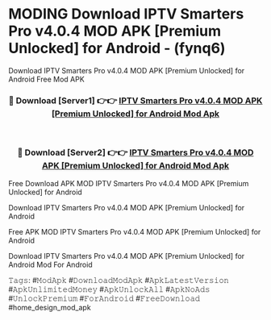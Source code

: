 # MODING Download IPTV Smarters Pro v4.0.4 MOD APK [Premium Unlocked] for Android - (fynq6)
Download IPTV Smarters Pro v4.0.4 MOD APK [Premium Unlocked] for Android Free Mod APK

<div align="center">
<h3>🔴 Download [Server1] 👉👉 <a href="https://apk-comot.site?title=IPTV_Smarters_Pro_v4.0.4_MOD_APK_[Premium_Unlocked]_for_Android">IPTV Smarters Pro v4.0.4 MOD APK [Premium Unlocked] for Android Mod Apk</a></h3><br>

<h3>🔴 Download [Server2] 👉👉 <a href="https://apk-comot.site?title=IPTV_Smarters_Pro_v4.0.4_MOD_APK_[Premium_Unlocked]_for_Android">IPTV Smarters Pro v4.0.4 MOD APK [Premium Unlocked] for Android Mod Apk</a></h3>
</div>


Free Download APK MOD IPTV Smarters Pro v4.0.4 MOD APK [Premium Unlocked] for Android

Download IPTV Smarters Pro v4.0.4 MOD APK [Premium Unlocked] for Android 

Free APK MOD IPTV Smarters Pro v4.0.4 MOD APK [Premium Unlocked] for Android 

Download IPTV Smarters Pro v4.0.4 MOD APK [Premium Unlocked] for Android Mod For Android

𝚃𝚊𝚐𝚜: #𝙼𝚘𝚍𝙰𝚙𝚔 #𝙳𝚘𝚠𝚗𝚕𝚘𝚊𝚍𝙼𝚘𝚍𝙰𝚙𝚔 #𝙰𝚙𝚔𝙻𝚊𝚝𝚎𝚜𝚝𝚅𝚎𝚛𝚜𝚒𝚘𝚗 #𝙰𝚙𝚔𝚄𝚗𝚕𝚒𝚖𝚒𝚝𝚎𝚍𝙼𝚘𝚗𝚎𝚢 #𝙰𝚙𝚔𝚄𝚗𝚕𝚘𝚌𝚔𝙰𝚕𝚕 #𝙰𝚙𝚔𝙽𝚘𝙰𝚍𝚜 #𝚄𝚗𝚕𝚘𝚌𝚔𝙿𝚛𝚎𝚖𝚒𝚞𝚖 #𝙵𝚘𝚛𝙰𝚗𝚍𝚛𝚘𝚒𝚍 #𝙵𝚛𝚎𝚎𝙳𝚘𝚠𝚗𝚕𝚘𝚊𝚍 #home_design_mod_apk